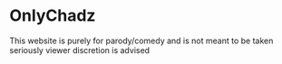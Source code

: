 # OnlyChadz
This website is purely for parody/comedy and is not meant to be taken seriously viewer discretion is advised
